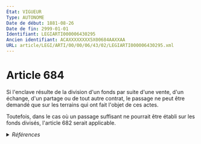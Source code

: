 ```yaml
---
État: VIGUEUR
Type: AUTONOME
Date de début: 1881-08-26
Date de fin: 2999-01-01
Identifiant: LEGIARTI000006430295
Ancien identifiant: ACAXXXXXXXX5X00684AAXXAA
URL: article/LEGI/ARTI/00/00/06/43/02/LEGIARTI000006430295.xml
---
```


<h1>Article 684</h1>

Si l'enclave résulte de la division d'un fonds par suite d'une vente, d'un
échange, d'un partage ou de tout autre contrat, le passage ne peut être demandé
que sur les terrains qui ont fait l'objet de ces actes.<br />

Toutefois, dans le cas où un passage suffisant ne pourrait être établi sur les
fonds divisés, l'article 682 serait applicable.


<details>
  <summary><em>Références</em></summary>

  <h2>Articles faisant référence à l'article</h2>
  
  <ul>
    <li>
      <a href="https://legal.tricoteuses.fr//redirection/LEGIARTI000006430276?vers=git&vers=legifrance">Code civil - article 682 AUTONOME VIGUEUR, en vigueur depuis le 1968-01-03</a> CITATION cible
    </li>
  </ul>
  
  <h2>Références faites par l'article</h2>
  
  <ul>
    <li>
      2999-01-01 CITATION source <a href="https://legal.tricoteuses.fr//redirection/LEGIARTI000006430276?vers=git&vers=legifrance">Code civil - article 682 AUTONOME VIGUEUR, en vigueur depuis le 1968-01-03</a>
    </li>
    <li>
      CODIFICATION source Loi 1804-01-31
    </li>
    <li>
      CREATION source Loi 1804-01-31 promulguée le 10 février 1804
    </li>
  </ul>
</details>
